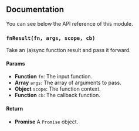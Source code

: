 ## Documentation

You can see below the API reference of this module.

### `fnResult(fn, args, scope, cb)`
Take an (a)sync function result and pass it forward.

#### Params

- **Function** `fn`: The input function.
- **Array** `args`: The array of arguments to pass.
- **Object** `scope`: The function context.
- **Function** `cb`: The callback function.

#### Return
- **Promise** A `Promise` object.

